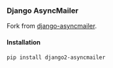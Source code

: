 ### Django AsyncMailer
Fork from [django-asyncmailer](https://github.com/andyfangdz/django-asyncmailer).


#### Installation
```bash
pip install django2-asyncmailer
```
